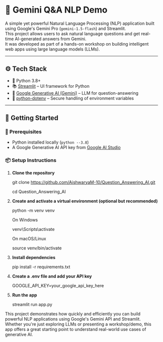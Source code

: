 # 🤖 Gemini Q&A NLP Demo

A simple yet powerful Natural Language Processing (NLP) application built using Google's Gemini Pro (`gemini-1.5-flash`) and Streamlit.  
This project allows users to ask natural language questions and get real-time AI-generated answers from Gemini.  
It was developed as part of a hands-on workshop on building intelligent web apps using large language models (LLMs).

---

## ⚙️ Tech Stack

- 🐍 Python 3.8+
- 📚 [Streamlit](https://streamlit.io/) – UI framework for Python
- 🤖 [Google Generative AI (Gemini)](https://makersuite.google.com/) – LLM for question-answering
- 🔐 [python-dotenv](https://pypi.org/project/python-dotenv/) – Secure handling of environment variables

---

## 🚀 Getting Started

### 🔑 Prerequisites

- Python installed locally (`python --3.8`)
- A Google Generative AI API key from [Google AI Studio](https://makersuite.google.com/)

### 📦 Setup Instructions

1. **Clone the repository**

   git clone https://github.com/AishwaryaM-10/Question_Answering_AI.git
   
   cd Question_Answering_AI

3. **Create and activate a virtual environment (optional but recommended)**
   
   python -m venv venv
   
   On Windows
   
   venv\Scripts\activate
   
   On macOS/Linux
   
   source venv/bin/activate

5. **Install dependencies**

   pip install -r requirements.txt

6. **Create a .env file and add your API key**

   GOOGLE_API_KEY=your_google_api_key_here

8. **Run the app**
   
   streamlit run app.py


This project demonstrates how quickly and efficiently you can build powerful NLP applications using Google's Gemini API and Streamlit. Whether you're just exploring LLMs or presenting a workshop/demo, this app offers a great starting point to understand real-world use cases of generative AI.

